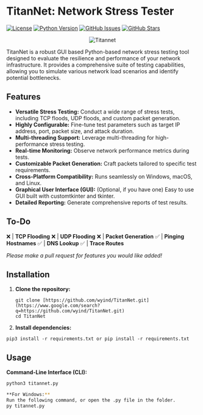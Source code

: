 # TitanNet: Network Stress Tester

[![License](https://img.shields.io/badge/License-MIT-blue.svg)](LICENSE)
[![Python Version](https://img.shields.io/badge/Python-3.7+-brightgreen.svg)](https://www.python.org/downloads/)
[![GitHub Issues](https://img.shields.io/github/issues/wyind/TitanNet.svg)](https://github.com/wyind/Titannet/issues)
[![GitHub Stars](https://img.shields.io/github/stars/wyind/TitanNet.svg?style=social&label=Stars)](https://github.com/wyind/TitanNet)

<p align="center">
  <img src="https://i.ibb.co/ym4Ty3Cx/TitanNet.png" alt="Titannet">
</p>

TitanNet is a robust GUI based Python-based network stress testing tool designed to evaluate the resilience and performance of your network infrastructure. It provides a comprehensive suite of testing capabilities, allowing you to simulate various network load scenarios and identify potential bottlenecks.

## Features

* **Versatile Stress Testing:** Conduct a wide range of stress tests, including TCP floods, UDP floods, and custom packet generation.
* **Highly Configurable:** Fine-tune test parameters such as target IP address, port, packet size, and attack duration.
* **Multi-threading Support:** Leverage multi-threading for high-performance stress testing.
* **Real-time Monitoring:** Observe network performance metrics during tests.
* **Customizable Packet Generation:** Craft packets tailored to specific test requirements.
* **Cross-Platform Compatibility:** Runs seamlessly on Windows, macOS, and Linux.
* **Graphical User Interface (GUI):** (Optional, if you have one) Easy to use GUI built with customtkinter and tkinter.
* **Detailed Reporting:** Generate comprehensive reports of test results.

## To-Do

❌ | **TCP Flooding**
❌ | **UDP Flooding**
❌ | **Packet Generation**
✅ | **Pinging Hostnames**
✅ | **DNS Lookup**
✅ | **Trace Routes**

*Please make a pull request for features you would like added!*

## Installation

1.  **Clone the repository:**

    ```
    git clone [https://github.com/wyind/TitanNet.git](https://www.google.com/search?q=https://github.com/wyind/TitanNet.git)
    cd TitanNet
    ```

2.  **Install dependencies:**

    
   ``pip3 install -r requirements.txt
or pip install -r requirements.txt``

## Usage

**Command-Line Interface (CLI):**

```bash
python3 titannet.py

**For Windows:**
Run the following command, or open the .py file in the folder.
py titannet.py
